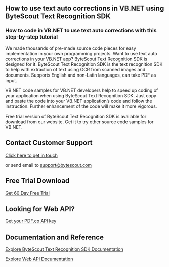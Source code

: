 ## How to use text auto corrections in VB.NET using ByteScout Text Recognition SDK

### How to code in VB.NET to use text auto corrections with this step-by-step tutorial

We made thousands of pre-made source code pieces for easy implementation in your own programming projects. Want to use text auto corrections in your VB.NET app? ByteScout Text Recognition SDK is designed for it. ByteScout Text Recognition SDK is the text recognition SDK to help with extraction of text using OCR from scanned images and documents. Supports English and non-Latin languages, can take PDF as input.

VB.NET code samples for VB.NET developers help to speed up coding of your application when using ByteScout Text Recognition SDK. Just copy and paste the code into your VB.NET application’s code and follow the instruction. Further enhancement of the code will make it more vigorous.

Free trial version of ByteScout Text Recognition SDK is available for download from our website. Get it to try other source code samples for VB.NET.

## Contact Customer Support

[Click here to get in touch](https://bytescout.zendesk.com/hc/en-us/requests/new?subject=ByteScout%20Text%20Recognition%20SDK%20Question)

or send email to [support@bytescout.com](mailto:support@bytescout.com?subject=ByteScout%20Text%20Recognition%20SDK%20Question) 

## Free Trial Download

[Get 60 Day Free Trial](https://bytescout.com/download/web-installer?utm_source=github-readme)

## Looking for Web API? 

[Get your PDF.co API key](https://pdf.co/documentation/api?utm_source=github-readme)

## Documentation and Reference

[Explore ByteScout Text Recognition SDK Documentation](https://bytescout.com/documentation/index.html?utm_source=github-readme)

[Explore Web API Documentation](https://pdf.co/documentation/api?utm_source=github-readme)
